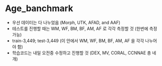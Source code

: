 # Age_banchmark
* 우선 데이터는 다 나누었음 (Morph, UTK, AFAD, and AAF)
* 테스트를 진행할 때는 WM, WF, BM, BF, AM, AF 로 각각 측정할 것 (한번에 측정 가능)
* train-3,449; test-3,449 (이 안에서 WM, WF, BM, BF, AM, AF 을 각각 나누어야 함)
* 학습코드는 내일 오전중 수정하고 진행할 것 (DEX, MV, CORAL, CCNNAE 총 네개)
